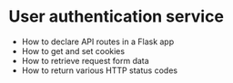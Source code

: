 # User authentication service

- How to declare API routes in a Flask app
- How to get and set cookies
- How to retrieve request form data
- How to return various HTTP status codes
